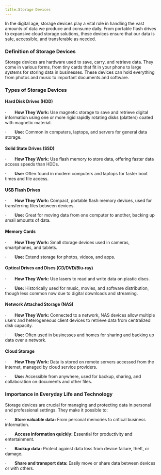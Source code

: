 ```yaml
---
title:Storage Devices
---
```


In the digital age, storage devices play a vital role in handling the vast amounts of data we produce and consume daily. From portable flash drives to expansive cloud storage solutions, these devices ensure that our data is safe, accessible, and transferable as needed.

### Definition of Storage Devices

Storage devices are hardware used to save, carry, and retrieve data. They come in various forms, from tiny cards that fit in your phone to large systems for storing data in businesses. These devices can hold everything from photos and music to important documents and software.

### Types of Storage Devices

#### Hard Disk Drives (HDD)

·       **How They Work:** Use magnetic storage to save and retrieve digital information using one or more rigid rapidly rotating disks (platters) coated with magnetic material.

·       **Use:** Common in computers, laptops, and servers for general data storage.

#### Solid State Drives (SSD)

·       **How They Work:** Use flash memory to store data, offering faster data access speeds than HDDs.

·       **Use:** Often found in modern computers and laptops for faster boot times and file access.

#### USB Flash Drives

·       **How They Work:** Compact, portable flash memory devices, used for transferring files between devices.

·       **Use:** Great for moving data from one computer to another, backing up small amounts of data.

#### Memory Cards

·       **How They Work:** Small storage devices used in cameras, smartphones, and tablets.

·       **Use:** Extend storage for photos, videos, and apps.

#### Optical Drives and Discs (CD/DVD/Blu-ray)

·       **How They Work:** Use lasers to read and write data on plastic discs.

·       **Use:** Historically used for music, movies, and software distribution, though less common now due to digital downloads and streaming.

#### Network Attached Storage (NAS)

·       **How They Work:** Connected to a network, NAS devices allow multiple users and heterogeneous client devices to retrieve data from centralized disk capacity.

·       **Use:** Often used in businesses and homes for sharing and backing up data over a network.

#### Cloud Storage

·       **How They Work:** Data is stored on remote servers accessed from the internet, managed by cloud service providers.

·       **Use:** Accessible from anywhere, used for backup, sharing, and collaboration on documents and other files.

### Importance in Everyday Life and Technology

Storage devices are crucial for managing and protecting data in personal and professional settings. They make it possible to:

·       **Store valuable data:** From personal memories to critical business information.

·       **Access information quickly:** Essential for productivity and entertainment.

·       **Backup data:** Protect against data loss from device failure, theft, or damage.

·       **Share and transport data:** Easily move or share data between devices or with others.
